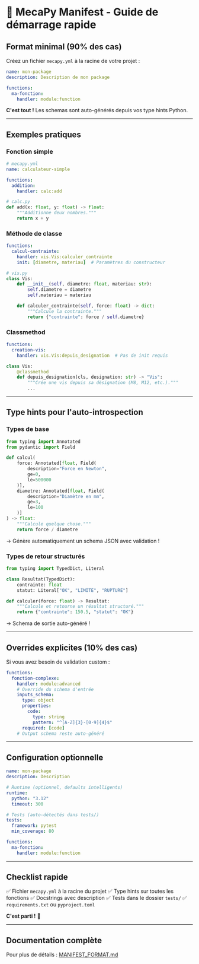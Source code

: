 # 🚀 MecaPy Manifest - Guide de démarrage rapide

## Format minimal (90% des cas)

Créez un fichier `mecapy.yml` à la racine de votre projet :

```yaml
name: mon-package
description: Description de mon package

functions:
  ma-fonction:
    handler: module:function
```

**C'est tout !** Les schemas sont auto-générés depuis vos type hints Python.

---

## Exemples pratiques

### Fonction simple

```yaml
# mecapy.yml
name: calculateur-simple

functions:
  addition:
    handler: calc:add
```

```python
# calc.py
def add(x: float, y: float) -> float:
    """Additionne deux nombres."""
    return x + y
```

### Méthode de classe

```yaml
functions:
  calcul-contrainte:
    handler: vis.Vis:calculer_contrainte
    init: [diametre, materiau]  # Paramètres du constructeur
```

```python
# vis.py
class Vis:
    def __init__(self, diametre: float, materiau: str):
        self.diametre = diametre
        self.materiau = materiau

    def calculer_contrainte(self, force: float) -> dict:
        """Calcule la contrainte."""
        return {"contrainte": force / self.diametre}
```

### Classmethod

```yaml
functions:
  creation-vis:
    handler: vis.Vis:depuis_designation  # Pas de init requis
```

```python
class Vis:
    @classmethod
    def depuis_designation(cls, designation: str) -> "Vis":
        """Crée une vis depuis sa désignation (M8, M12, etc.)."""
        ...
```

---

## Type hints pour l'auto-introspection

### Types de base

```python
from typing import Annotated
from pydantic import Field

def calcul(
    force: Annotated[float, Field(
        description="Force en Newton",
        ge=0,
        le=500000
    )],
    diametre: Annotated[float, Field(
        description="Diamètre en mm",
        ge=3,
        le=100
    )]
) -> float:
    """Calcule quelque chose."""
    return force / diametre
```

→ Génère automatiquement un schema JSON avec validation !

### Types de retour structurés

```python
from typing import TypedDict, Literal

class Resultat(TypedDict):
    contrainte: float
    statut: Literal["OK", "LIMITE", "RUPTURE"]

def calculer(force: float) -> Resultat:
    """Calcule et retourne un résultat structuré."""
    return {"contrainte": 150.5, "statut": "OK"}
```

→ Schema de sortie auto-généré !

---

## Overrides explicites (10% des cas)

Si vous avez besoin de validation custom :

```yaml
functions:
  fonction-complexe:
    handler: module:advanced
    # Override du schema d'entrée
    inputs_schema:
      type: object
      properties:
        code:
          type: string
          pattern: "^[A-Z]{3}-[0-9]{4}$"
      required: [code]
    # Output schema reste auto-généré
```

---

## Configuration optionnelle

```yaml
name: mon-package
description: Description

# Runtime (optionnel, defaults intelligents)
runtime:
  python: "3.12"
  timeout: 300

# Tests (auto-détectés dans tests/)
tests:
  framework: pytest
  min_coverage: 80

functions:
  ma-fonction:
    handler: module:function
```

---

## Checklist rapide

✅ Fichier `mecapy.yml` à la racine du projet
✅ Type hints sur toutes les fonctions
✅ Docstrings avec description
✅ Tests dans le dossier `tests/`
✅ `requirements.txt` ou `pyproject.toml`

**C'est parti !** 🚀

---

## Documentation complète

Pour plus de détails : [MANIFEST_FORMAT.md](./MANIFEST_FORMAT.md)
